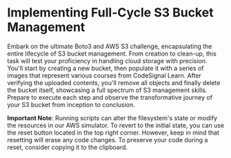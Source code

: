 # Implementing Full-Cycle S3 Bucket Management

Embark on the ultimate Boto3 and AWS S3 challenge, encapsulating the entire lifecycle of S3 bucket management. From creation to clean-up, this task will test your proficiency in handling cloud storage with precision. You'll start by creating a new bucket, then populate it with a series of images that represent various courses from CodeSignal Learn. After verifying the uploaded contents, you'll remove all objects and finally delete the bucket itself, showcasing a full spectrum of S3 management skills. Prepare to execute each step and observe the transformative journey of your S3 bucket from inception to conclusion.

**Important Note**: Running scripts can alter the filesystem's state or modify the resources in our AWS simulator. To revert to the initial state, you can use the reset button located in the top right corner. However, keep in mind that resetting will erase any code changes. To preserve your code during a reset, consider copying it to the clipboard.